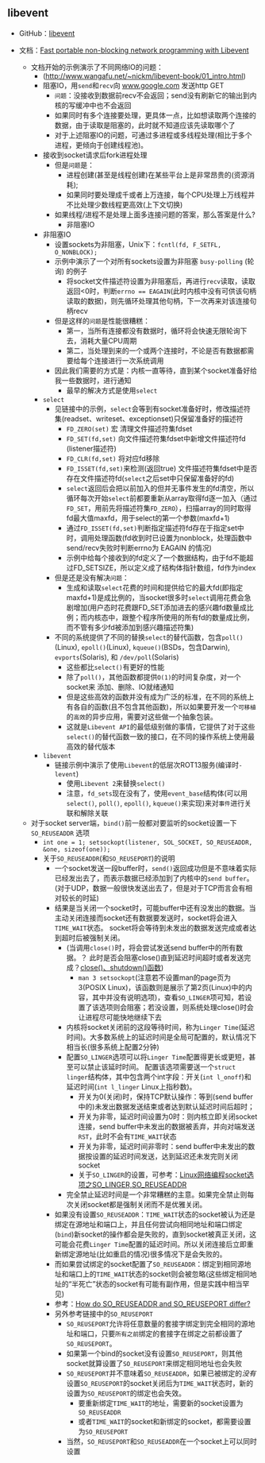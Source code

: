 ## libevent

* GitHub：[libevent](https://github.com/libevent/libevent)

* 文档：[Fast portable non-blocking network programming with Libevent](http://www.wangafu.net/~nickm/libevent-book/)
    - 文档开始的示例演示了不同网络IO的问题：
        + (http://www.wangafu.net/~nickm/libevent-book/01_intro.html)
        + 阻塞IO，用`send`和`recv`向 www.google.com 发送http GET
            * `问题`：没接收到数据前recv不会返回；send没有刷新它的输出到内核的写缓冲中也不会返回
            * 如果同时有多个连接要处理，更具体一点，比如想读取两个连接的数据，由于读取是阻塞的，此时就不知道应该先读取哪个了
            * 对于上述阻塞IO的问题，可通过多进程或多线程处理(相比于多个进程，更倾向于创建线程池)。
        + 接收到socket请求后fork进程处理
            * 但是`问题`是：
                - 进程创建(甚至是线程创建)在某些平台上是非常昂贵的(资源消耗);
                - 如果同时要处理成千或者上万连接，每个CPU处理上万线程并不比处理少数线程更高效(上下文切换)
            * 如果线程/进程不是处理上面多连接问题的答案，那么答案是什么?
                - 非阻塞IO
        + 非阻塞IO
            * 设置sockets为非阻塞，Unix下：`fcntl(fd, F_SETFL, O_NONBLOCK);`
            * 示例中演示了一个对所有sockets设置为非阻塞 `busy-polling` (轮询) 的例子
                - 将socket文件描述符设置为非阻塞后，再进行`recv`读取，读取返回<0时，判断`errno == EAGAIN`(此时内核中没有可供该句柄读取的数据)，则先循环处理其他句柄，下一次再来对该连接句柄recv
            * 但是这样的`问题`是性能很糟糕：
                - 第一，当所有连接都没有数据时，循环将会快速无限轮询下去，消耗大量CPU周期
                - 第二，当处理到来的一个或两个连接时，不论是否有数据都需要给每个连接进行一次系统调用
            * 因此我们需要的方式是：内核一直等待，直到某个socket准备好给我一些数据时，进行通知
                - 最早的解决方式是使用`select`
        + `select`
            * 见链接中的示例，`select`会等到有socket准备好时，修改描述符集(readset、writeset、exceptionset)只保留准备好的描述符
                - `FD_ZERO(set)` 宏 清理文件描述符集fdset
                - `FD_SET(fd,set)` 向文件描述符集fdset中新增文件描述符fd (listener描述符)
                - `FD_CLR(fd,set)` 将对应fd移除
                - `FD_ISSET(fd,set)`来检测(返回true) 文件描述符集fdset中是否存在文件描述符fd(`select`之后set中只保留准备好的fd)
                - `select`返回后会把以前加入的但并无事件发生的fd清空，所以循环每次开始`select`前都要重新从array取得fd逐一加入（通过`FD_SET`，用前先将描述符集`FD_ZERO`），扫描array的同时取得fd最大值maxfd，用于select的第一个参数(maxfd+1)
                - 通过`FD_ISSET(fd,set)`判断指定描述符fd存在于指定set中时，调用处理函数(fd收到时已设置为nonblock，处理函数中send/recv失败时判断errno为 EAGAIN 的情况)
                - 示例中给每个接收到的fd定义了一个数据结构，由于fd不能超过FD_SETSIZE，所以定义成了结构体指针数组，fd作为index
            * 但是还是没有解决`问题`：
                - 生成和读取`select`花费的时间和提供给它的最大fd(即指定maxfd+1)是成比例的，当socket很多时`select`调用花费会急剧增加(用户态时花费跟FD_SET添加进去的感兴趣fd数量成比例；而内核态中，跟整个程序所使用的所有fd的数量成比例，而不管有多少fd被添加到感兴趣描述符集)
            * 不同的系统提供了不同的替换`select`的替代函数，包含`poll()`(Linux), `epoll()`(Linux), `kqueue()`(BSDs，包含Darwin), `evports`(Solaris), 和 `/dev/poll`(Solaris)
                - 这些都比`select()`有更好的性能
                - 除了`poll()`，其他函数都提供`O(1)`的时间复杂度，对一个socket来 添加、删除、IO就绪通知
                - 但是这些高效的函数并没有成为广泛的标准，在不同的系统上有各自的函数(且不包含其他函数)，所以如果要开发一个`可移植`的`高效`的异步应用，需要对这些做一个抽象包装。
                - 这就是`Libevent API`的最低级别做的事情，它提供了对于这些`select()`的替代函数一致的接口，在不同的操作系统上使用最高效的替代版本
        + `libevent`
            * 链接示例中演示了使用`Libevent`的低层次ROT13服务(编译时`-levent`)
                - 使用`Libevent 2`来替换`select()`
                - 注意，`fd_sets`现在没有了，使用`event_base`结构体(可以用`select()`, `poll()`, `epoll()`, `kqueue()`来实现)来对`事件`进行关联和解除关联
    - 对于socket server端，`bind()`前一般都对要监听的socket设置一下 `SO_REUSEADDR` 选项
        + `int one = 1; setsockopt(listener, SOL_SOCKET, SO_REUSEADDR, &one, sizeof(one));`
        + 关于`SO_REUSEADDR`(和`SO_REUSEPORT`)的说明
            * 一个socket发送一段buffer时，`send()`返回成功但是不意味着实际已经发出去了，而表示数据已经添加到了内核中的`send buffer`。(对于UDP，数据一般很快发送出去了，但是对于TCP而言会有相对较长的时延)
            * 结果是当关闭一个socket时，可能buffer中还有没发出的数据。当主动关闭连接而socket还有数据要发送时，socket将会进入`TIME_WAIT`状态。 socket将会等待到未发出的数据发送完成或者达到超时后被强制关闭。
                - (当调用`close()`时，将会尝试发送send buffer中的所有数据。？ 此时是否会阻塞close()直到延迟时间超时或者发送完成？[close()、shutdown()函数](https://www.cnblogs.com/f-ck-need-u/p/7623252.html#2-6-close-shutdown-))
                    + `man 3 setsockopt`(注意若不设置man的page页为3(POSIX Linux)，该函数则是展示了第2页(Linux)中的内容，其中并没有说明选项)，查看`SO_LINGER`项可知，若设置了该选项则会阻塞；若没设置，则系统处理close()时会让进程尽可能快地继续下去
                - 内核将socket关闭前的这段等待时间，称为`Linger Time`(延迟时间)。大多数系统上的延迟时间是全局可配置的，默认情况下相当长(很多系统上配置2分钟)
                - 配置`SO_LINGER`选项可以将`Linger Time`配置得更长或更短，甚至可以禁止该延时时间。 配置该选项需要送一个`struct linger`结构体，其中包含两个int字段：开关(`int l_onoff`)和延迟时间(`int l_linger` Linux上指秒数)。
                    + 开关为0(关闭)时，保持TCP默认操作：等到(send buffer中的)未发出数据发送结束或者达到默认延迟时间后超时；
                    + 开关为非零，延迟时间设置为0时：则内核立即关闭socket连接，send buffer中未发出的数据被丢弃，并向对端发送`RST`，此时不会有`TIME_WAIT`状态
                    + 开关为非零，延迟时间非零时：send buffer中未发出的数据按设置的延迟时间发送，达到延迟还未发完则关闭socket
                    + 关于`SO_LINGER`的设置，可参考：[Linux网络编程socket选项之SO_LINGER,SO_REUSEADDR](https://blog.csdn.net/feiyinzilgd/article/details/5894300)
                - 完全禁止延迟时间是一个非常糟糕的主意。如果完全禁止则每次关闭socket都是强制关闭而不是优雅关闭。
            * 如果没有设置`SO_REUSEADDR`：`TIME_WAIT`状态的socket被认为还是绑定在源地址和端口上，并且任何尝试向相同地址和端口绑定(`bind`)新socket的操作都会是失败的，直到socket被真正关闭，这可能会花费`Linger Time`配置的延迟时间。所以关闭连接后立即重新绑定源地址(比如重启的情况)很多情况下是会失败的。
            * 而如果尝试绑定的socket配置了`SO_REUSEADDR`：绑定到相同源地址和端口上的`TIME_WAIT`状态的socket则会被忽略(这些绑定相同地址的“半死亡”状态的socket有可能有副作用，但是实践中相当罕见)
            * 参考：[How do SO_REUSEADDR and SO_REUSEPORT differ?](https://stackoverflow.com/questions/14388706/how-do-so-reuseaddr-and-so-reuseport-differ)
            * 另外参考链接中的`SO_REUSEPORT`
                - `SO_REUSEPORT`允许将任意数量的套接字绑定到完全相同的源地址和端口，只要`所有之前`绑定的套接字在绑定之前都设置了`SO_REUSEPORT`。
                - 如果第一个bind的socket没有设置`SO_REUSEPORT`，则其他socket就算设置了`SO_REUSEPORT`来绑定相同地址也会失败
                - `SO_REUSEPORT`并不意味着`SO_REUSEADDR`，如果已被绑定的*没有*设置`SO_REUSEPORT`的socket关闭后为`TIME_WAIT`状态时，新的设置为`SO_REUSEPORT`的绑定也会失效。
                    + 要重新绑定`TIME_WAIT`的地址，需要新的socket设置为`SO_REUSEADDR`
                    + 或者`TIME_WAIT`的socket和新绑定的socket，都需要设置为`SO_REUSEPORT`
                - 当然，`SO_REUSEPORT`和`SO_REUSEADDR`在一个socket上可以同时设置
